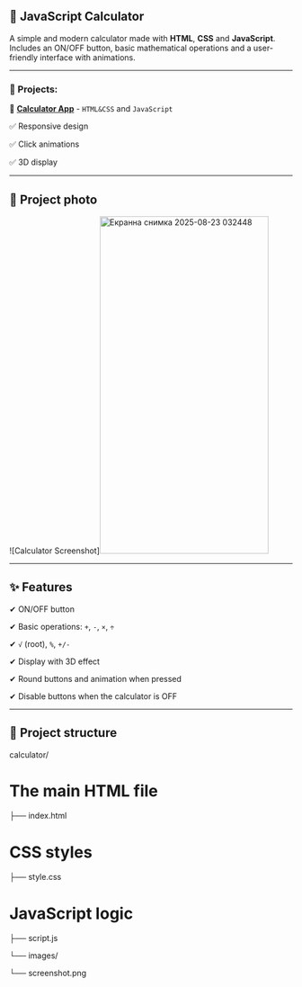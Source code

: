 ## 🧮 JavaScript Calculator

A simple and modern calculator made with **HTML**, **CSS** and **JavaScript**.
Includes an ON/OFF button, basic mathematical operations and a user-friendly interface with animations.

---

### 📂 Projects:
🔹 **[Calculator App](https://github.com/AStoyan0ff/Calculator/tree/master/src/Calcilators)** - `HTML&CSS` and `JavaScript`

✅ Responsive design

✅ Click animations

✅ 3D display 

---

## 📸 Project photo
![Calculator Screenshot]<img width="300" height="600" alt="Екранна снимка 2025-08-23 032448" src="https://github.com/user-attachments/assets/600416c5-a6ce-4a65-a227-c76335e185c5" />

---

## ✨ Features

✔ ON/OFF button

✔ Basic operations: `+`, `-`, `×`, `÷`

✔ `√` (root), `%`, `+/-`

✔ Display with 3D effect

✔ Round buttons and animation when pressed

✔ Disable buttons when the calculator is OFF


---

## 📂 Project structure

calculator/
  # The main HTML file

├── index.html 
  
  # CSS styles
├── style.css 

  # JavaScript logic
├── script.js 
  

└── images/

└── screenshot.png

